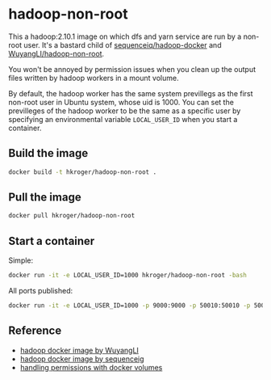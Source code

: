 # hadoop-non-root
This a hadoop:2.10.1 image on which dfs and yarn service are run by a non-root user. It's a bastard child of [sequenceiq/hadoop-docker](https://github.com/sequenceiq/hadoop-docker) and [WuyangLI/hadoop-non-root](https://github.com/WuyangLI/hadoop-non-root).

You won't be annoyed by permission issues when you clean up the output files written by hadoop workers in a mount volume.

By default, the hadoop worker has the same system previllegs as the first non-root user in Ubuntu system, whose uid is 1000. You can set the previlleges of the hadoop worker to be the same as a specific user by specifying an environmental variable `LOCAL_USER_ID` when you start a container.

## Build the image
```bash
docker build -t hkroger/hadoop-non-root .
```

## Pull the image
```bash
docker pull hkroger/hadoop-non-root
```

## Start a container

Simple:

```bash
docker run -it -e LOCAL_USER_ID=1000 hkroger/hadoop-non-root -bash
```

All ports published:

```bash
docker run -it -e LOCAL_USER_ID=1000 -p 9000:9000 -p 50010:50010 -p 50020:50020 -p 50070:50070 -p 50075:50075 -p 50090:50090 -p 8020:8020 hkroger/hadoop-non-root -bash
```

## Reference
* [hadoop docker image by WuyangLI](https://github.com/WuyangLI/hadoop-non-root)
* [hadoop docker image by sequenceig](https://github.com/sequenceiq/hadoop-docker)
* [handling permissions with docker volumes](https://denibertovic.com/posts/handling-permissions-with-docker-volumes/)
